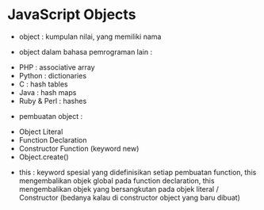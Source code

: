 # JavaScript Objects

- object : kumpulan nilai, yang memiliki nama

- object dalam bahasa pemrograman lain :
* PHP : associative array
* Python : dictionaries
* C : hash tables
* Java : hash maps
* Ruby & Perl : hashes

- pembuatan object :
* Object Literal
* Function Declaration
* Constructor Function (keyword new)
* Object.create()

- this : keyword spesial yang didefinisikan setiap pembuatan function, this mengembalikan objek global pada function declaration, this mengembalikan objek yang bersangkutan pada objek literal / Constructor (bedanya kalau di constructor object yang baru dibuat)
